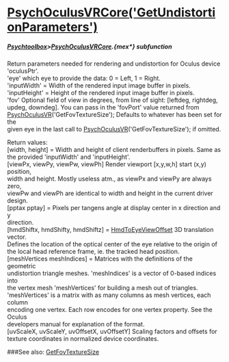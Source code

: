 # [PsychOculusVRCore('GetUndistortionParameters')](PsychOculusVRCore-GetUndistortionParameters) 
##### [Psychtoolbox](Pyschtoolbox)>[PsychOculusVRCore](PsychOculusVRCore).{mex*} subfunction


Return parameters needed for rendering and undistortion for Oculus device  
'oculusPtr'.  
'eye' which eye to provide the data: 0 = Left, 1 = Right.  
'inputWidth' = Width of the rendered input image buffer in pixels.  
'inputHeight' = Height of the rendered input image buffer in pixels.  
'fov' Optional field of view in degrees, from line of sight: [leftdeg, rightdeg,  
updeg, downdeg]. You can pass in the 'fovPort' value returned from  
[PsychOculusVR](PsychOculusVR)('GetFovTextureSize'); Defaults to whatever has been set for the  
given eye in the last call to [PsychOculusVR](PsychOculusVR)('GetFovTextureSize'); if omitted.  
  
Return values:  
[width, height] = Width and height of client renderbuffers in pixels. Same as  
the provided 'inputWidth' and 'inputHeight'.  
[viewPx, viewPy, viewPw, viewPh] Render viewport [x,y,w,h] start (x,y) position,  
width and height. Mostly useless atm., as viewPx and viewPy are always zero,  
viewPw and viewPh are identical to width and height in the current driver  
design.  
[pptax pptay] = Pixels per tangens angle at display center in x direction and y  
direction.  
[hmdShiftx, hmdShifty, hmdShiftz] = [HmdToEyeViewOffset](HmdToEyeViewOffset) 3D translation vector.  
Defines the location of the optical center of the eye relative to the origin of  
the local head reference frame, ie. the tracked head position.  
[meshVertices meshIndices] = Matrices with the definitions of the geometric  
undistortion triangle meshes. 'meshIndices' is a vector of 0-based indices into  
the vertex mesh 'meshVertices' for building a mesh out of triangles.  
'meshVertices' is a matrix with as many columns as mesh vertices, each column  
encoding one vertex. Each row encodes for one vertex property. See the Oculus  
developers manual for explanation of the format.  
[uvScaleX, uvScaleY, uvOffsetX, uvOffsetY] Scaling factors and offsets for  
texture coordinates in normalized device coordinates.  
  


###See also:
[GetFovTextureSize](PsychOculusVRCore-GetFovTextureSize)
